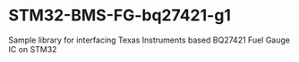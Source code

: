 # STM32-BMS-FG-bq27421-g1
Sample library for interfacing Texas Instruments based BQ27421 Fuel Gauge IC on STM32 
